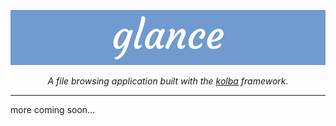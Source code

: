 <p align="center">
<img src="assets/glance_banner.jpg">
</p>

<p align="center"><i>A file browsing application built with the <a href="https://github.com/jessehorne/kolba">kolba</a> framework.</i></p>

---

more coming soon...
